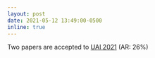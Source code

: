 ```yaml
---
layout: post
date: 2021-05-12 13:49:00-0500
inline: true
---
```


Two papers are accepted to [UAI 2021](https://www.auai.org/uai2021/dates) (AR: 26%)
